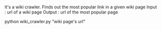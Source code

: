 It's a wiki crawler.
Finds out the most popular link in a given wiki page
Input  : url of a wiki page
Output : url of the most popular page

python wiki_crawler.py "wiki page's url"


